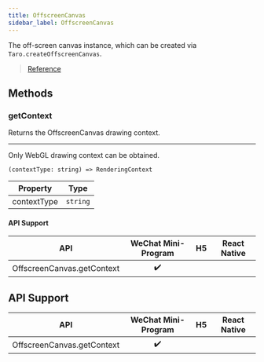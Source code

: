 ```yaml
---
title: OffscreenCanvas
sidebar_label: OffscreenCanvas
---
```


The off-screen canvas instance, which can be created via `Taro.createOffscreenCanvas`.

> [Reference](https://developers.weixin.qq.com/miniprogram/en/dev/api/canvas/OffscreenCanvas.html)

## Methods

### getContext

Returns the OffscreenCanvas drawing context.

****

Only WebGL drawing context can be obtained.

```tsx
(contextType: string) => RenderingContext
```

<table>
  <thead>
    <tr>
      <th>Property</th>
      <th>Type</th>
    </tr>
  </thead>
  <tbody>
    <tr>
      <td>contextType</td>
      <td><code>string</code></td>
    </tr>
  </tbody>
</table>

#### API Support

| API |  WeChat Mini-Program | H5 | React Native |
| :---: | :---: | :---: | :---: |
| OffscreenCanvas.getContext | ✔️ |  |  |

## API Support

| API |  WeChat Mini-Program | H5 | React Native |
| :---: | :---: | :---: | :---: |
| OffscreenCanvas.getContext | ✔️ |  |  |

